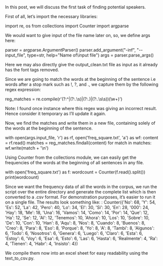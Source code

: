 

In this post, we will discuss the first task of finding potential speakers.

First of all, let’s import the necessary libraries:

import re, os
from collections import Counter
import argparse

We would want to give input of the file name later on, so, we define args here:

parser = argparse.ArgumentParser()
parser.add_argument("-inf", "--input_file", type=str, help="Name of\input file")
args = parser.parse_args()

Here we may also directly give the output_clean.txt file as input as it already has the font tags removed.

Since we are going to match the words at the beginning of the sentence i.e words after a stop mark such as !, ?, and ., we capture them by the following regex expression:

reg_matches = re.compile(r'(?:^|(?:\.\s)|(?:\.)|(?:\.\s\s))(\w+)')

Note: I found once instance where this regex was giving an incorrect result. Hence consider it temporary as I’ll update it again.

Now, we find the matches and write them in a new file, containing solely of the words at the beginning of the sentence.

with open(args.input_file, 'r') as rf, open('freq_square.txt', 'a') as wf:
    content = rf.read()
    matches = reg_matches.findall(content)
    for match in matches:
        wf.write(match + '\n')

Using Counter from the collections module, we can easily get the frequencies of the words at the beginning of all sentences in any file.

with open('freq_square.txt') as f:
    wordcount = Counter(f.read().split())
    print(wordcount)

Since we want the frequency data of all the words in the corpus, we run the script over the entire directory and generate the complete list which is then converted to a .csv format.
For demonstration purposes, it’s easier to run it on a single file. The results look something like:
:
Counter({'No': 68, 'Y': 54, 'Es': 52, 'La': 42, 'Pero': 40, 'Lo': 34, 'El': 30, 'Si': 30, 'En': 28, '000': 24, 'Hay': 18, 'Me': 18, 'Una': 16, 'Vamos': 14, 'Como': 14, 'Por': 14, 'Que': 12, 'Ha': 12, 'Se': 12, 'Al': 12, 'Tenemos': 10, 'Ahora': 10, 'Los': 10, 'Sobre': 10, 'De': 10, 'Con': 10, 'Han': 8, 'Aqu': 8, 'Nos': 8, 'Cuando': 8, 'Buenos': 8, 'Creo': 8, 'Para': 8, 'Eso': 8, 'Porque': 8, 'Yo': 8, 'A': 8, 'Tambi': 8, 'Algunos': 6, 'Todo': 6, 'Nosotros': 6, 'Genera': 6, 'Luego': 6, 'Claro': 6, 'Esta': 6, 'Estoy': 6, 'Voy': 6, 'Esa': 6, 'Esto': 6, 'Las': 6, 'Hasta': 6, 'Realmente': 4, 'Ra': 4, 'Tienen': 4, 'Habr': 4, 'Insisto': 4})

We compile them now into an excel sheet for easy readability using the text_to_csv.py.

